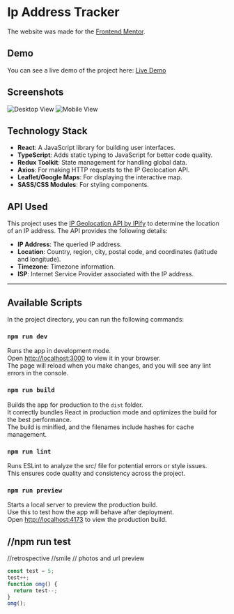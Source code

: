 # Ip Address Tracker

The website was made for the [Frontend Mentor](https://www.frontendmentor.io).

## Demo

You can see a live demo of the project here: [Live Demo](#)

## Screenshots

![Desktop View](#, "Desktop View")
![Mobile View](#, "Mobile View")

## Technology Stack

- **React**: A JavaScript library for building user interfaces.
- **TypeScript**: Adds static typing to JavaScript for better code quality.
- **Redux Toolkit**: State management for handling global data.
- **Axios**: For making HTTP requests to the IP Geolocation API.
- **Leaflet/Google Maps**: For displaying the interactive map.
- **SASS/CSS Modules**: For styling components.

## API Used

This project uses the [IP Geolocation API by IPify](https://geo.ipify.org/docs) to determine the location of an IP address. The API provides the following details:

- **IP Address**: The queried IP address.
- **Location**: Country, region, city, postal code, and coordinates (latitude and longitude).
- **Timezone**: Timezone information.
- **ISP**: Internet Service Provider associated with the IP address.

---

## Available Scripts

In the project directory, you can run the following commands:

### `npm run dev`

Runs the app in development mode.  
Open [http://localhost:3000](http://localhost:3000) to view it in your browser.  
The page will reload when you make changes, and you will see any lint errors in the console.

### `npm run build`

Builds the app for production to the `dist` folder.  
It correctly bundles React in production mode and optimizes the build for the best performance.  
The build is minified, and the filenames include hashes for cache management.

### `npm run lint`

Runs ESLint to analyze the src/ file for potential errors or style issues.  
This ensures code quality and consistency across the project.

### `npm run preview`

Starts a local server to preview the production build.  
Use this to test how the app will behave after deployment.  
Open [http://localhost:4173](http://localhost:4173) to view the production build.

## //npm run test

//retrospective
//smile
// photos and url preview

```javascript
const test = 5;
test++;
function omg() {
  return test--;
}
omg();
```
